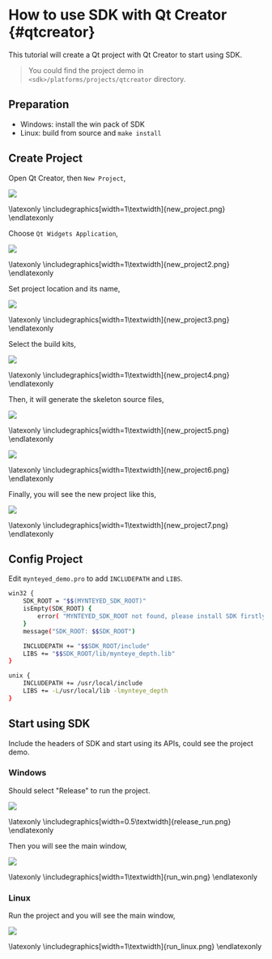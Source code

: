 # How to use SDK with Qt Creator {#qtcreator}

This tutorial will create a Qt project with Qt Creator to start using SDK.

> You could find the project demo in `<sdk>/platforms/projects/qtcreator` directory.

## Preparation

* Windows: install the win pack of SDK
* Linux: build from source and `make install`

## Create Project

Open Qt Creator, then `New Project`,

![](images/projects/qtcreator/new_project.png)

\latexonly
\includegraphics[width=1\textwidth]{new_project.png}
\endlatexonly

Choose `Qt Widgets Application`,

![](images/projects/qtcreator/new_project2.png)

\latexonly
\includegraphics[width=1\textwidth]{new_project2.png}
\endlatexonly

Set project location and its name,

![](images/projects/qtcreator/new_project3.png)

\latexonly
\includegraphics[width=1\textwidth]{new_project3.png}
\endlatexonly

Select the build kits,

![](images/projects/qtcreator/new_project4.png)

\latexonly
\includegraphics[width=1\textwidth]{new_project4.png}
\endlatexonly

Then, it will generate the skeleton source files,

![](images/projects/qtcreator/new_project5.png)

\latexonly
\includegraphics[width=1\textwidth]{new_project5.png}
\endlatexonly

![](images/projects/qtcreator/new_project6.png)

\latexonly
\includegraphics[width=1\textwidth]{new_project6.png}
\endlatexonly

Finally, you will see the new project like this,

![](images/projects/qtcreator/new_project7.png)

\latexonly
\includegraphics[width=1\textwidth]{new_project7.png}
\endlatexonly

## Config Project

Edit `mynteyed_demo.pro` to add `INCLUDEPATH` and `LIBS`.

```bash
win32 {
    SDK_ROOT = "$$(MYNTEYED_SDK_ROOT)"
    isEmpty(SDK_ROOT) {
        error( "MYNTEYED_SDK_ROOT not found, please install SDK firstly" )
    }
    message("SDK_ROOT: $$SDK_ROOT")

    INCLUDEPATH += "$$SDK_ROOT/include"
    LIBS += "$$SDK_ROOT/lib/mynteye_depth.lib"
}

unix {
    INCLUDEPATH += /usr/local/include
    LIBS += -L/usr/local/lib -lmynteye_depth
}
```

## Start using SDK

Include the headers of SDK and start using its APIs, could see the project demo.

### Windows

Should select "Release" to run the project.

![](images/projects/qtcreator/release_run.png)

\latexonly
\includegraphics[width=0.5\textwidth]{release_run.png}
\endlatexonly

Then you will see the main window,

![](images/projects/qtcreator/run_win.png)

\latexonly
\includegraphics[width=1\textwidth]{run_win.png}
\endlatexonly

### Linux

Run the project and you will see the main window,

![](images/projects/qtcreator/run_linux.png)

\latexonly
\includegraphics[width=1\textwidth]{run_linux.png}
\endlatexonly
